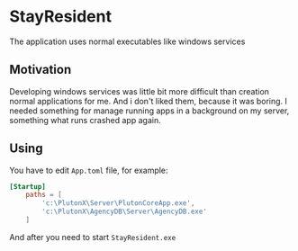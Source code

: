 # StayResident

The application uses normal executables like windows services

## Motivation

Developing windows services was little bit more difficult than creation normal applications for me. And i don't liked them, because it was boring. I needed something for manage running apps in a background on my server, something what runs crashed app again.

## Using

You have to edit `App.toml` file, for example:

```toml
[Startup]
	paths = [
		'c:\PlutonX\Server\PlutonCoreApp.exe',
		'c:\PlutonX\AgencyDB\Server\AgencyDB.exe'
	]
```
  
And after you need to start `StayResident.exe`
